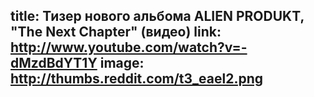 title: Тизер нового альбома ALIEN PRODUKT, "The Next Chapter" (видео)
link: http://www.youtube.com/watch?v=-dMzdBdYT1Y
image: http://thumbs.reddit.com/t3_eael2.png
---
